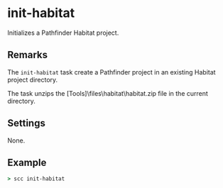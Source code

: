 init-habitat
=============
Initializes a Pathfinder Habitat project.

Remarks
-------
The `init-habitat` task create a Pathfinder project in an existing Habitat project directory.

The task unzips the [Tools]\files\habitat\habitat.zip file in the current directory.

Settings
--------
None.

Example
-------
```cmd
> scc init-habitat

```
